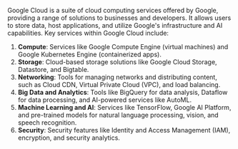 Google Cloud is a suite of cloud computing services offered by Google, providing a range of solutions to businesses and developers. It allows users to store data, host applications, and utilize Google's infrastructure and AI capabilities. Key services within Google Cloud include:

1. **Compute**: Services like Google Compute Engine (virtual machines) and Google Kubernetes Engine (containerized apps).
2. **Storage**: Cloud-based storage solutions like Google Cloud Storage, Datastore, and Bigtable.
3. **Networking**: Tools for managing networks and distributing content, such as Cloud CDN, Virtual Private Cloud (VPC), and load balancing.
4. **Big Data and Analytics**: Tools like BigQuery for data analysis, Dataflow for data processing, and AI-powered services like AutoML.
5. **Machine Learning and AI**: Services like TensorFlow, Google AI Platform, and pre-trained models for natural language processing, vision, and speech recognition.
6. **Security**: Security features like Identity and Access Management (IAM), encryption, and security analytics.